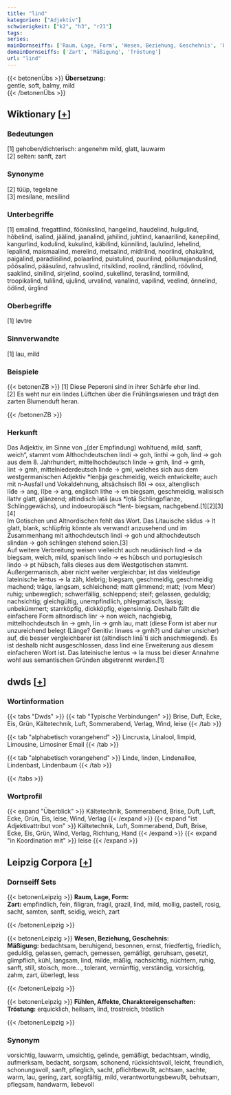 ```yaml
---
title: "lind"
kategorien: ["Adjektiv"]
schwierigkeit: ["k2", "h3", "r21"]
tags:
series:
mainDornseiffs: ['Raum, Lage, Form', 'Wesen, Beziehung, Geschehnis', 'Fühlen, Affekte, Charaktereigenschaften']
domainDornseiffs: ['Zart', 'Mäßigung', 'Tröstung']
url: "lind"
---
```


{{< betonenÜbs >}}
**Übersetzung:**  
gentle, soft, balmy, mild  
{{< /betonenÜbs >}}

## Wiktionary [[+](https://de.wiktionary.org/wiki/lind)]

### Bedeutungen
[1] gehoben/dichterisch: angenehm mild, glatt, lauwarm  
[2] selten: sanft, zart  

### Synonyme
[2] tüüp, tegelane  
[3] mesilane, mesilind  

### Unterbegriffe
[1] emalind, fregattlind, föönikslind, hangelind, haudelind, hulgulind, hõbelind, isalind, jäälind, jaanalind, jahilind, juhtlind, kanaarilind, kanepilind, kangurlind, kodulind, kukulind, käbilind, künnilind, laululind, lehelind, lepalind, maismaalind, merelind, metsalind, midrilind, noorlind, ohakalind, paigalind, paradiisilind, polaarlind, puistulind, puurilind, põllumajanduslind, põõsalind, pääsulind, rahvuslind, ritsiklind, roolind, rändlind, röövlind, saaklind, sinilind, sirjelind, soolind, sukellind, teraslind, tormilind, troopikalind, tulilind, ujulind, urvalind, vanalind, vapilind, veelind, õnnelind, öölind, ürglind  

### Oberbegriffe
[1] løvtre  

### Sinnverwandte
[1] lau, mild  

### Beispiele
{{< betonenZB >}}
[1] Diese Peperoni sind in ihrer Schärfe eher lind.  
[2] Es weht nur ein lindes Lüftchen über die Frühlingswiesen und trägt den zarten Blumenduft heran.  

{{< /betonenZB >}}
### Herkunft
Das Adjektiv, im Sinne von „(der Empfindung) wohltuend, mild, sanft, weich“, stammt vom Althochdeutschen lindi → goh, linthi → goh, lind → goh aus dem 8. Jahrhundert, mittelhochdeutsch linde → gmh, lind → gmh, lint → gmh, mittelniederdeutsch linde → gml, welches sich aus dem westgermanischen Adjektiv *lenþja geschmeidig, weich entwickelte; auch mit n-Ausfall und Vokaldehnung, altsächsisch lîði → osx, altenglisch līđe → ang, līþe → ang, englisch lithe → en biegsam, geschmeidig, walisisch llathr glatt, glänzend; altindisch latā (aus *lṇtā Schlingpflanze, Schlinggewächs), und indoeuropäisch *lent- biegsam, nachgebend.[1][2][3][4]  
Im Gotischen und Altnordischen fehlt das Wort. Das Litauische slidus → lt glatt, blank, schlüpfrig könnte als verwandt anzusehend und im Zusammenhang mit althochdeutsch lindi → goh und althochdeutsch slindan → goh schlingen stehend seien.[3]  
Auf weitere Verbreitung weisen vielleicht auch neudänisch lind → da biegsam, weich, mild, spanisch lindo → es hübsch und portugiesisch lindo → pt hübsch, falls dieses aus dem Westgotischen stammt. Außergermanisch, aber nicht weiter vergleichbar, ist das vieldeutige lateinische lentus → la zäh, klebrig; biegsam, geschmeidig, geschmeidig machend; träge, langsam, schleichend; matt glimmend; matt; (vom Meer) ruhig; unbeweglich; schwerfällig, schleppend; steif; gelassen, geduldig; nachsichtig; gleichgültig, unempfindlich, phlegmatisch, lässig; unbekümmert; starrköpfig, dickköpfig, eigensinnig. Deshalb fällt die einfachere Form altnordisch linr → non weich, nachgiebig, mittelhochdeutsch lin → gmh, līn → gmh lau, matt (diese Form ist aber nur unzureichend belegt (Länge? Genitiv: linwes → gmh?) und daher unsicher) auf, die besser vergleichbarer ist (altindisch linā´ti sich anschmiegend). Es ist deshalb nicht ausgeschlossen, dass lind eine Erweiterung aus diesem einfacheren Wort ist. Das lateinische lentus → la muss bei dieser Annahme wohl aus semantischen Gründen abgetrennt werden.[1]  



## dwds [[+](https://www.dwds.de/wb/lind)]

### Wortinformation
{{< tabs "Dwds" >}}
{{< tab "Typische Verbindungen" >}}
Brise, Duft, Ecke, Eis, Grün, Kältetechnik, Luft, Sommerabend, Verlag, Wind, leise
{{< /tab >}}

{{< tab "alphabetisch vorangehend" >}}
Lincrusta, Linalool, limpid, Limousine, Limosiner Email
{{< /tab >}}

{{< tab "alphabetisch vorangehend" >}}
Linde, linden, Lindenallee, Lindenbast, Lindenbaum
{{< /tab >}}

{{< /tabs >}}

### Wortprofil
{{< expand "Überblick" >}} Kältetechnik, Sommerabend, Brise, Duft, Luft, Ecke, Grün, Eis, leise, Wind, Verlag {{< /expand >}}
{{< expand "ist Adjektivattribut von" >}} Kältetechnik, Luft, Sommerabend, Duft, Brise, Ecke, Eis, Grün, Wind, Verlag, Richtung, Hand {{< /expand >}}
{{< expand "in Koordination mit" >}} leise {{< /expand >}}

## Leipzig Corpora [[+](https://corpora.uni-leipzig.de/en/res?word=lind&corpusId=deu_newscrawl-public_2018)]

### Dornseiff Sets
{{< betonenLeipzig >}}
**Raum, Lage, Form:**  
**Zart:** empfindlich, fein, filigran, fragil, grazil, lind, mild, mollig, pastell, rosig, sacht, samten, sanft, seidig, weich, zart  

{{< /betonenLeipzig >}}


{{< betonenLeipzig >}}
**Wesen, Beziehung, Geschehnis:**  
**Mäßigung:** bedachtsam, beruhigend, besonnen, ernst, friedfertig, friedlich, geduldig, gelassen, gemach, gemessen, gemäßigt, geruhsam, gesetzt, glimpflich, kühl, langsam, lind, milde, mäßig, nachsichtig, nüchtern, ruhig, sanft, still, stoisch, more..., tolerant, vernünftig, verständig, vorsichtig, zahm, zart, überlegt, less  

{{< /betonenLeipzig >}}


{{< betonenLeipzig >}}
**Fühlen, Affekte, Charaktereigenschaften:**  
**Tröstung:** erquicklich, heilsam, lind, trostreich, tröstlich  

{{< /betonenLeipzig >}}

### Synonym
vorsichtig, lauwarm, umsichtig, gelinde, gemäßigt, bedachtsam, windig, aufmerksam, bedacht, sorgsam, schonend, rücksichtsvoll, leicht, freundlich, schonungsvoll, sanft, pfleglich, sacht, pflichtbewußt, achtsam, sachte, warm, lau, gering, zart, sorgfältig, mild, verantwortungsbewußt, behutsam, pflegsam, handwarm, liebevoll

